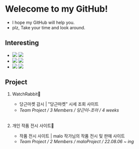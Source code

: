 # Welecome to my GitHub!
- I hope my GitHub will help you.
- plz, Take your time and look around.

## Interesting
- <img src="https://img.shields.io/badge/Python-FFD43B?style=for-the-badge&logo=python&logoColor=blue"> <img src="https://img.shields.io/badge/JavaScript-323330?style=for-the-badge&logo=javascript&logoColor=F7DF1E"></br>
- <img src="https://img.shields.io/badge/Node.js-339933?style=for-the-badge&logo=nodedotjs&logoColor=white"> <img src="https://img.shields.io/badge/Express.js-000000?style=for-the-badge&logo=express&logoColor=white"> </br>
- <img src="https://img.shields.io/badge/Amazon_AWS-FF9900?style=for-the-badge&logo=amazonaws&logoColor=white"> <img src="https://img.shields.io/badge/Nginx-009639?style=for-the-badge&logo=nginx&logoColor=white">


## Project
1. WatchRabbit🥕
    - 당근마켓 감시 | "당근마켓" 시세 조회 사이트
    - <I>Team Project / 3 Members / 당근이-조아 / 4 weeks</I></br></br>
                            
2. 개인 작품 전시 사이트🎨
    - 작품 전시 사이트 | malo 작가님의 작품 전시 및 판매 사이트
    - <I>Team Project / 2 Members / maloProject  / 22.08.06 ~ ing</I>
